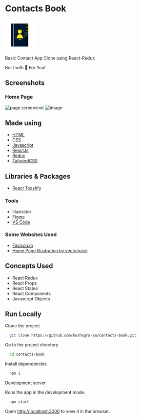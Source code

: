 # Contacts Book

  <img src="./src/assets/logo.png" width="100px" height="100px">

Basic Contact App Clone using React-Redux

Built with 🤍 For You!

## Screenshots

### Home Page

![page screenshot](https://user-images.githubusercontent.com/68841296/162624599-b7da535d-6c3e-4645-900a-986b0774cd60.png)
![image](https://user-images.githubusercontent.com/68841296/163666724-40621409-eeb3-40b5-80f0-dd19449ca3ca.png)

## Made using

- [HTML](https://www.w3schools.com/html/)
- [CSS](https://www.w3schools.com/css/default.asp)
- [Javascript](https://www.w3schools.com/js/default.asp)
- [ReactJs](https://reactjs.org/)
- [Redux](https://redux.js.org/)
- [TailwindCSS](https://tailwindcss.com/)

## Libraries & Packages

- [React Toastify](https://fkhadra.github.io/react-toastify/introduction)

### Tools

- Illustrator
- [Figma](https://www.figma.com/)
- [VS Code](https://code.visualstudio.com/)

### Some Websites Used

- [Favicon.io](https://favicon.io/)
- [Home Page Illustration by vectorjuice](https://www.freepik.com/vectors/email-notification)

## Concepts Used

- React Redux
- React Props
- React States
- React Components
- Javascript Objects

## Run Locally

Clone the project

```bash
  git clone https://github.com/kushagra-aa/contacts-book.git
```

Go to the project directory

```bash
  cd contacts-book
```

Install dependencies

```bash
  npm i
```

Development server

Runs the app in the development mode.

```bash
  npm start
```

Open [http://localhost:3000](http://localhost:3000) to view it in the browser.
